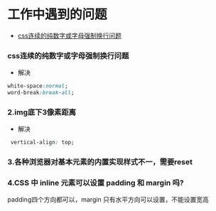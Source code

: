 # 工作中遇到的问题
- [css连续的纯数字或字母强制换行问题](#css连续的纯数字或字母强制换行问题)

### css连续的纯数字或字母强制换行问题

- 解决
```css
white-space:normal;
word-break:break-all;
```

### 2.img底下3像素距离

- 解决
```css
 vertical-align: top;
```
### 3.各种浏览器对基本元素的内置实现样式不一，需要reset

### 4.CSS 中 inline 元素可以设置 padding 和 margin 吗?
padding四个方向都可以，margin 只有水平方向可以设置，不能设置宽高
